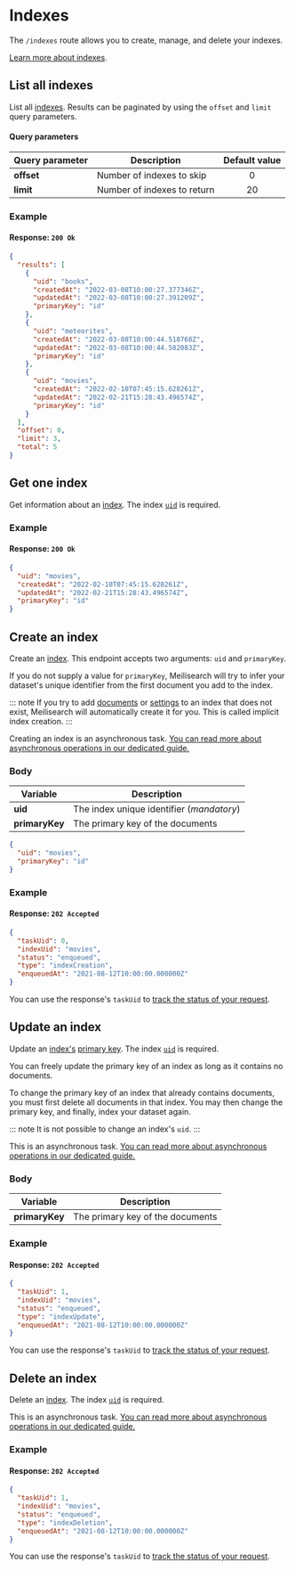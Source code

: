 # Indexes

The `/indexes` route allows you to create, manage, and delete your indexes.

[Learn more about indexes](/learn/core_concepts/indexes.md).

## List all indexes

<RouteHighlighter method="GET" route="/indexes"/>

List all [indexes](/learn/core_concepts/indexes.md). Results can be paginated by using the `offset` and `limit` query parameters.

#### Query parameters

| Query parameter          | Description                 | Default value |
| ------------------------ | --------------------------- | :-----------: |
| **offset**               | Number of indexes to skip   |       0       |
| **limit**                | Number of indexes to return |      20       |

### Example

<CodeSamples id='list_all_indexes_1' />

#### Response: `200 Ok`

```json
{
  "results": [
    {
      "uid": "books",
      "createdAt": "2022-03-08T10:00:27.377346Z",
      "updatedAt": "2022-03-08T10:00:27.391209Z",
      "primaryKey": "id"
    },
    {
      "uid": "meteorites",
      "createdAt": "2022-03-08T10:00:44.518768Z",
      "updatedAt": "2022-03-08T10:00:44.582083Z",
      "primaryKey": "id"
    },
    {
      "uid": "movies",
      "createdAt": "2022-02-10T07:45:15.628261Z",
      "updatedAt": "2022-02-21T15:28:43.496574Z",
      "primaryKey": "id"
    }
  ],
  "offset": 0,
  "limit": 3,
  "total": 5
}  
```

## Get one index

<RouteHighlighter method="GET" route="/indexes/{index_uid}"/>

Get information about an [index](/learn/core_concepts/indexes.md). The index [`uid`](/learn/core_concepts/indexes.md#index-uid) is required.

### Example

<CodeSamples id='get_one_index_1' />

#### Response: `200 Ok`

```json
{
  "uid": "movies",
  "createdAt": "2022-02-10T07:45:15.628261Z",
  "updatedAt": "2022-02-21T15:28:43.496574Z",
  "primaryKey": "id"
}
```

## Create an index

<RouteHighlighter method="POST" route="/indexes"/>

Create an [index](/learn/core_concepts/indexes.md). This endpoint accepts two arguments: `uid` and `primaryKey`.

If you do not supply a value for `primaryKey`, Meilisearch will try to infer your dataset's unique identifier from the first document you add to the index.

::: note
If you try to add [documents](/reference/api/documents.md) or [settings](/reference/api/settings.md) to an index that does not exist, Meilisearch will automatically create it for you. This is called implicit index creation.
:::

Creating an index is an asynchronous task. [You can read more about asynchronous operations in our dedicated guide.](/learn/advanced/asynchronous_operations.md)

### Body

| Variable       | Description                                                |
| -------------- | ---------------------------------------------------------- |
| **uid**  | The index unique identifier (_mandatory_)                  |
| **primaryKey** | The primary key of the documents |

```json
{
  "uid": "movies",
  "primaryKey": "id"
}
```

### Example

<CodeSamples id='create_an_index_1' />

#### Response: `202 Accepted`

```json
{
  "taskUid": 0,
  "indexUid": "movies",
  "status": "enqueued",
  "type": "indexCreation",
  "enqueuedAt": "2021-08-12T10:00:00.000000Z"
}
```

You can use the response's `taskUid` to [track the status of your request](/reference/api/tasks.md#get-one-task).

## Update an index

<RouteHighlighter method="PUT" route="/indexes/{index_uid}"/>

Update an [index's](/learn/core_concepts/indexes.md) [primary key](/learn/core_concepts/primary_key.md#primary-key).  The index [`uid`](/learn/core_concepts/indexes.md#index-uid) is required.

You can freely update the primary key of an index as long as it contains no documents.

To change the primary key of an index that already contains documents, you must first delete all documents in that index. You may then change the primary key, and finally, index your dataset again.

::: note
It is not possible to change an index's `uid`.
:::

This is an asynchronous task. [You can read more about asynchronous operations in our dedicated guide.](/learn/advanced/asynchronous_operations.md)

### Body

| Variable       | Description                                                |
| -------------- | ---------------------------------------------------------- |
| **primaryKey** | The primary key of the documents |

### Example

<CodeSamples id='update_an_index_1' />

#### Response: `202 Accepted`

```json
{
  "taskUid": 1,
  "indexUid": "movies",
  "status": "enqueued",
  "type": "indexUpdate",
  "enqueuedAt": "2021-08-12T10:00:00.000000Z"
}
```

You can use the response's `taskUid` to [track the status of your request](/reference/api/tasks.md#get-one-task).

## Delete an index

<RouteHighlighter method="DELETE" route="/indexes/{index_uid}"/>

Delete an [index](/learn/core_concepts/indexes.md).  The index [`uid`](/learn/core_concepts/indexes.md#index-uid) is required.

This is an asynchronous task. [You can read more about asynchronous operations in our dedicated guide.](/learn/advanced/asynchronous_operations.md)

### Example

<CodeSamples id='delete_an_index_1' />

#### Response: `202 Accepted`

```json
{
  "taskUid": 1,
  "indexUid": "movies",
  "status": "enqueued",
  "type": "indexDeletion",
  "enqueuedAt": "2021-08-12T10:00:00.000000Z"
}
```

You can use the response's `taskUid` to [track the status of your request](/reference/api/tasks.md#get-one-task).

